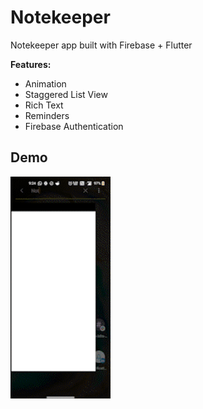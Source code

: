 # Notekeeper

 Notekeeper app built with Firebase + Flutter

**Features:**
  - Animation
  - Staggered List View
  - Rich Text
  - Reminders
  - Firebase Authentication

## Demo

<img src="https://github.com/MayurPrajapati/flutter_notekeeper/blob/main/demo.gif" width="160"/>
